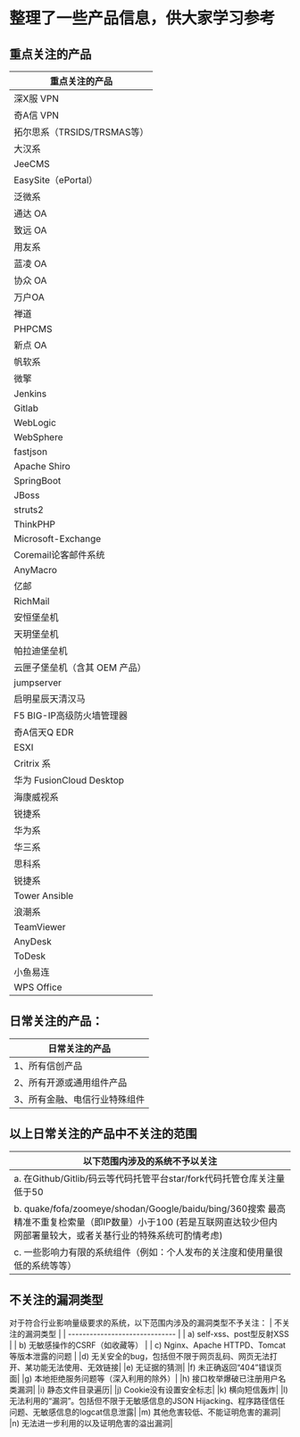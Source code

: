 # 整理了一些产品信息，供大家学习参考

## 重点关注的产品

| 重点关注的产品   |
| ------------------------------ |
| 深X服 VPN                    |
| 奇A信 VPN                    |
| 拓尔思系（TRSIDS/TRSMAS等）    |
| 大汉系                         |
| JeeCMS                         |
| EasySite（ePortal）            |
| 泛微系                         |
| 通达 OA                        |
| 致远 OA                        |
| 用友系                         |
| 蓝凌 OA                        |
| 协众 OA                        |
| 万户OA                         |
| 禅道                           |
| PHPCMS                         |
| 新点 OA                        |
| 帆软系                         |
| 微擎                           |
| Jenkins                        |
| Gitlab                         |
| WebLogic                       |
| WebSphere                      |
| fastjson                       |
| Apache Shiro                   |
| SpringBoot                     |
| JBoss                          |
| struts2                        |
| ThinkPHP                       |
| Microsoft-Exchange             |
| Coremail论客邮件系统           |
| AnyMacro                       |
| 亿邮                           |
| RichMail                       |
| 安恒堡垒机                     |
| 天玥堡垒机                     |
| 帕拉迪堡垒机                   |
| 云匣子堡垒机（含其 OEM  产品） |
| jumpserver                     |
| 启明星辰天清汉马               |
| F5  BIG-IP高级防火墙管理器     |
| 奇A信天Q EDR              |
| ESXI               |
| Critrix 系                     |
| 华为  FusionCloud Desktop      |
| 海康威视系                     |
| 锐捷系                         |
| 华为系                         |
| 华三系                         |
| 思科系                         |
| 锐捷系                         |
| Tower Ansible                  |
| 浪潮系                         |
| TeamViewer                     |
| AnyDesk                        |
| ToDesk                         |
| 小鱼易连                       |
| WPS Office                     |


##  日常关注的产品：
| 日常关注的产品   |
| ------------------------------ |
| 1、所有信创产品                   |
| 2、所有开源或通用组件产品                   |
| 3、所有金融、电信行业特殊组件                   |

##  以上日常关注的产品中不关注的范围
| 以下范围内涉及的系统不予以关注   |
| ------------------------------ |
| a.	在Github/Gitlib/码云等代码托管平台star/fork代码托管仓库关注量低于50                   |
| b.	quake/fofa/zoomeye/shodan/Google/baidu/bing/360搜索 最高精准不重复检索量（即IP数量）小于100 (若是互联网直达较少但内网部署量较大，或者关基行业的特殊系统可酌情考虑)                 |
| c.	一些影响力有限的系统组件（例如：个人发布的关注度和使用量很低的系统等等）                  |


## 不关注的漏洞类型
对于符合行业影响量级要求的系统，以下范围内涉及的漏洞类型不予关注：
| 不关注的漏洞类型  |
| ------------------------------ |
| a)	self-xss、post型反射XSS                 |
| b)	无敏感操作的CSRF（如收藏等）                 |
| c)	Nginx、Apache HTTPD、Tomcat等版本泄露的问题                |
|d)	无关安全的bug，包括但不限于网页乱码、网页无法打开、某功能无法使用、无效链接|
|e)	无证据的猜测|
|f)	未正确返回“404”错误页面|
|g)	本地拒绝服务问题等（深入利用的除外）|
|h)	接口枚举爆破已注册用户名类漏洞|
|i)	静态文件目录遍历|
|j)	Cookie没有设置安全标志|
|k)	横向短信轰炸|
|l)	无法利用的“漏洞”。包括但不限于无敏感信息的JSON Hijacking、程序路径信任问题、无敏感信息的logcat信息泄露|
|m)	其他危害较低、不能证明危害的漏洞|
|n)	无法进一步利用的以及证明危害的溢出漏洞|








